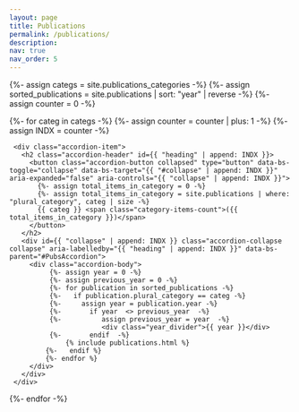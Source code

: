 ```yaml
---
layout: page
title: Publications
permalink: /publications/
description: 
nav: true
nav_order: 5
---
```


{%- assign categs = site.publications_categories  -%}
{%- assign sorted_publications = site.publications | sort: "year" | reverse -%}
{%- assign counter = 0 -%}

<!-- Display projects without categories -->
  <!-- Generate accordeons for each category -->
  <div class="accordion" id="PubsAccordion">
  {%- for categ in  categs -%}
    {%- assign counter = counter | plus: 1 -%}
    {%- assign INDX = counter -%}
	
     <div class="accordion-item">
       <h2 class="accordion-header" id={{ "heading" | append: INDX }}>
         <button class="accordion-button collapsed" type="button" data-bs-toggle="collapse" data-bs-target="{{ "#collapse" | append: INDX }}" aria-expanded="false" aria-controls="{{ "collapse" | append: INDX }}">
		   {%- assign total_items_in_category = 0 -%}
		   {%- assign total_items_in_category = site.publications | where: "plural_category", categ | size -%}
           {{ categ }} <span class="category-items-count">({{ total_items_in_category }})</span>
         </button>
       </h2>
       <div id={{ "collapse" | append: INDX }} class="accordion-collapse collapse" aria-labelledby="{{ "heading" | append: INDX }}" data-bs-parent="#PubsAccordion">
         <div class="accordion-body">
              {%- assign year = 0 -%}
              {%- assign previous_year = 0 -%}
              {%- for publication in sorted_publications -%}
              {%-   if publication.plural_category == categ -%}
              {%-     assign year = publication.year -%}
              {%-       if year  <> previous_year  -%}
              {%-          assign previous_year = year  -%}
                           <div class="year_divider">{{ year }}</div>
              {%-       endif  -%}
                  {% include publications.html %}
             {%-   endif %}
             {%- endfor %}
         </div>
       </div>
     </div>
 
  {%- endfor -%}




